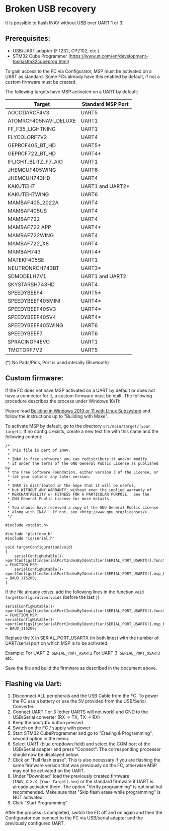 # Broken USB recovery 

It is possible to flash INAV without USB over UART 1 or 3.

## Prerequisites:
- USB/UART adapter (FT232, CP2102, etc.)
- STM32 Cube Programmer (https://www.st.com/en/development-tools/stm32cubeprog.html)

To gain access to the FC via Configurator, MSP must be activated on a UART as standard. Some FCs already have this enabled by default, if not a custom firmware must be created.

The following targets have MSP activated on a UART by default:

| Target | Standard MSP Port |
|-----------| ----------- |
| AOCODARCF4V3 | UART5 |
| ATOMRCF405NAVI_DELUXE | UART1 |
| FF_F35_LIGHTNING | UART1 |
| FLYCOLORF7V2 | UART4 |
| GEPRCF405_BT_HD | UART5* |
| GEPRCF722_BT_HD | UART4* |
| IFLIGHT_BLITZ_F7_AIO | UART1 |
| JHEMCUF405WING | UART6 |
| JHEMCUH743HD | UART4 |
| KAKUTEH7 | UART1 and UART2* |
| KAKUTEH7WING | UART6 |
| MAMBAF405_2022A | UART4 |
| MAMBAF405US | UART4 |
| MAMBAF722 | UART4 |
| MAMBAF722 APP | UART4*|
| MAMBAF722WING | UART4 |
| MAMBAF722_X8 | UART4 |
| MAMBAH743 | UART4* |
| MATEKF405SE | UART1 |
| NEUTRONRCH743BT | UART3* |
| SDMODELH7V1 | UART1 and UART2 |
| SKYSTARSH743HD | UART4 |
| SPEEDYBEEF4 | UART5* |
| SPEEDYBEEF405MINI | UART4* |
| SPEEDYBEEF405V3 | UART4* |
| SPEEDYBEEF405V4 | UART4* |
| SPEEDYBEEF405WING | UART6 |
| SPEEDYBEEF7 | UART6 |
| SPRACINGF4EVO | UART1 |
| TMOTORF7V2 | UART5 |

(*) No Pads/Pins, Port is used interally (Bluetooth)

## Custom firmware:

If the FC does not have MSP activated on a UART by default or does not have a connector for it, a custom firmware must be built. 
The following procedure describes the process under Windows 10/11:

Please read [Building in Windows 2010 or 11 with Linux Subsystem](https://github.com/iNavFlight/inav/blob/master/docs/development/Building%20in%20Windows%2010%20or%2011%20with%20Linux%20Subsystem.md)
and follow the instructions up to "Building with Make".

To activate MSP by default, go to the directory `src/main/target/[your target]`.
If no config.c exists, create a new text file with this name and the following content:

```
/*
 * This file is part of INAV.
 *
 * INAV is free software: you can redistribute it and/or modify
 * it under the terms of the GNU General Public License as published by
 * the Free Software Foundation, either version 3 of the License, or
 * (at your option) any later version.
 *
 * INAV is distributed in the hope that it will be useful,
 * but WITHOUT ANY WARRANTY; without even the implied warranty of
 * MERCHANTABILITY or FITNESS FOR A PARTICULAR PURPOSE.  See the
 * GNU General Public License for more details.
 *
 * You should have received a copy of the GNU General Public License
 * along with INAV.  If not, see <http://www.gnu.org/licenses/>.
 */

#include <stdint.h>

#include "platform.h"
#include "io/serial.h"

void targetConfiguration(void)
{
    serialConfigMutable()->portConfigs[findSerialPortIndexByIdentifier(SERIAL_PORT_USARTX)].functionMask = FUNCTION_MSP;
    serialConfigMutable()->portConfigs[findSerialPortIndexByIdentifier(SERIAL_PORT_USARTX)].msp_baudrateIndex = BAUD_115200;
}

```

If the file already exists, add the following lines in the function `void targetConfiguration(void)` (before the last `}`)

```
serialConfigMutable()->portConfigs[findSerialPortIndexByIdentifier(SERIAL_PORT_USARTX)].functionMask = FUNCTION_MSP;
serialConfigMutable()->portConfigs[findSerialPortIndexByIdentifier(SERIAL_PORT_USARTX)].msp_baudrateIndex = BAUD_115200;
```

Replace the X in SERIAL_PORT_USARTX (in both lines) with the number of UART/serial port on which MSP is to be activated.

Example:
For UART 2: `SERIAL_PORT_USART2`
For UART 3: `SERIAL_PORT_USART3`
etc.

Save the file and build the firmware as described in the document above.

## Flashing via Uart:

1. Disconnect ALL peripherals and the USB Cable from the FC. To power the FC use a battery or use the 5V provided from the USB/Serial Converter. 
2. Connect UART 1 or 3 (other UARTS will not work) and GND to the USB/Serial converter (RX -> TX, TX -> RX)
3. Keep the boot/dfu button pressed
4. Switch on the FC / supply with power
5. Start STM32 CubeProgrammer and go to "Erasing & Programming", second option in the menu.
6. Select UART (blue dropdown field) and select the COM port of the USB/Serial adapter and press "Connect". The corresponding processor should now be displayed below.
7. Click on "Full flash erase". This is also necessary if you are flashing the same firmware version that was previously on the FC, otherwise MSP may not be activated on the UART.
8. Under "Download" load the previously created firmware (`INAV_X.X.X_[Your Target].hex`) or the standard firmware if UART is already activated there. The option "Verify programming" is optional but recommended. Make sure that "Skip flash erase while programming" is NOT activated.
9. Click "Start Programming"

After the process is completed, switch the FC off and on again and then the Configurator can connect to the FC via USB/serial adapter and the previously configured UART.
